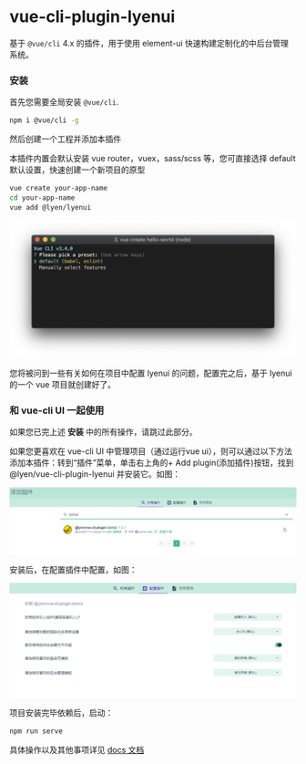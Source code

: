 # vue-cli-plugin-lyenui

基于 `@vue/cli` 4.x 的插件，用于使用 element-ui 快速构建定制化的中后台管理系统。

### 安装

首先您需要全局安装 `@vue/cli`.

```bash
npm i @vue/cli -g
```

然后创建一个工程并添加本插件

本插件内置会默认安装 vue router，vuex，sass/scss 等，您可直接选择 default 默认设置，快速创建一个新项目的原型

```bash
vue create your-app-name
cd your-app-name
vue add @lyen/lyenui
```

![image](lyenui0.PNG)

您将被问到一些有关如何在项目中配置 lyenui 的问题，配置完之后，基于 lyenui 的一个 vue 项目就创建好了。

### 和 vue-cli UI 一起使用

如果您已完上述 **安装** 中的所有操作，请跳过此部分。

如果您更喜欢在 vue-cli UI 中管理项目（通过运行vue ui），则可以通过以下方法添加本插件：转到“插件”菜单，单击右上角的+ Add plugin(添加插件)按钮，找到 @lyen/vue-cli-plugin-lyenui 并安装它。如图：

![image](lyenui1.PNG)

安装后，在配置插件中配置，如图：

![image](lyenui2.PNG)

项目安装完毕依赖后，启动：

```bash
npm run serve 
```

具体操作以及其他事项详见 [docs 文档](http://10.3.0.126/luidocs/#/zhe-CN)
